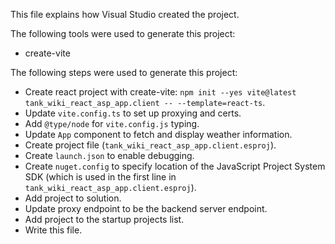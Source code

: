 This file explains how Visual Studio created the project.

The following tools were used to generate this project:
- create-vite

The following steps were used to generate this project:
- Create react project with create-vite: `npm init --yes vite@latest tank_wiki_react_asp_app.client -- --template=react-ts`.
- Update `vite.config.ts` to set up proxying and certs.
- Add `@type/node` for `vite.config.js` typing.
- Update `App` component to fetch and display weather information.
- Create project file (`tank_wiki_react_asp_app.client.esproj`).
- Create `launch.json` to enable debugging.
- Create `nuget.config` to specify location of the JavaScript Project System SDK (which is used in the first line in `tank_wiki_react_asp_app.client.esproj`).
- Add project to solution.
- Update proxy endpoint to be the backend server endpoint.
- Add project to the startup projects list.
- Write this file.
